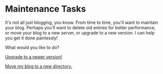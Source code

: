 # Maintenance Tasks

It's not all just blogging, you know.  From time to time, you'll want to maintain your blog.  Perhaps you'll want to delete old entries for better performance, or move your blog to a new server, or upgrade to a new version.  I can help you get it done painlessly!

What would you like to do?

[Upgrade to a newer version!](http://www.s9y.org/203.html)

[Move my blog to a new directory.](http://www.s9y.org/198.html)